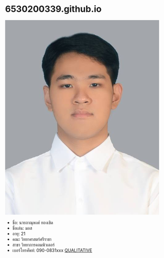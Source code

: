 # 6530200339.github.io
![mycat](img/Myself.jpg)

- ชื่อ: นายภาณุพงศ์ ทองเชิด
- ชื่อเล่น: มอส
- อายุ: 21
- คณะ วิทยาศาสตร์ศรีราชา
- สาขา วิทยาการคอมพิวเตอร์
- เบอร์โทรศัพท์: 090-0831xxx
[QUALITATIVE](qualitative)
